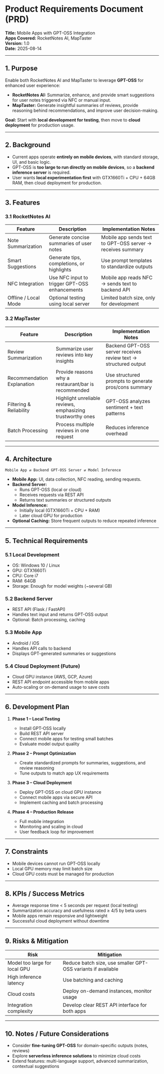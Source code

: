 
# Product Requirements Document (PRD)  
**Title:** Mobile Apps with GPT-OSS Integration  
**Apps Covered:** RocketNotes AI, MapTaster  
**Version:** 1.0  
**Date:** 2025-08-14  

---

## 1. Purpose

Enable both RocketNotes AI and MapTaster to leverage **GPT-OSS** for enhanced user experience:  

- **RocketNotes AI:** Summarize, enhance, and provide smart suggestions for user notes triggered via NFC or manual input.  
- **MapTaster:** Generate insightful summaries of reviews, provide reasoning behind recommendations, and improve user decision-making.  

**Goal:** Start with **local development for testing**, then move to **cloud deployment** for production usage.  

---

## 2. Background

- Current apps operate **entirely on mobile devices**, with standard storage, UI, and basic logic.  
- GPT-OSS is **too large to run directly on mobile devices**, so a **backend inference server** is required.  
- User wants **local experimentation first** with GTX1660Ti + CPU + 64GB RAM, then cloud deployment for production.  

---

## 3. Features

### 3.1 RocketNotes AI

| Feature | Description | Implementation Notes |
|---------|-------------|--------------------|
| Note Summarization | Generate concise summaries of user notes | Mobile app sends text to GPT-OSS server → receives summary |
| Smart Suggestions | Generate tips, completions, or highlights | Use prompt templates to standardize outputs |
| NFC Integration | Use NFC input to trigger GPT-OSS enhancements | Mobile app reads NFC → sends text to backend API |
| Offline / Local Mode | Optional testing using local server | Limited batch size, only for development |

### 3.2 MapTaster

| Feature | Description | Implementation Notes |
|---------|-------------|--------------------|
| Review Summarization | Summarize user reviews into key insights | Backend GPT-OSS server receives review text → structured output |
| Recommendation Explanation | Provide reasons why a restaurant/bar is recommended | Use structured prompts to generate pros/cons summary |
| Filtering & Reliability | Highlight unreliable reviews, emphasizing trustworthy ones | GPT-OSS analyzes sentiment + text patterns |
| Batch Processing | Process multiple reviews in one request | Reduces inference overhead |

---

## 4. Architecture

```
Mobile App ⇄ Backend GPT-OSS Server ⇄ Model Inference
```

- **Mobile App:** UI, data collection, NFC reading, sending requests.  
- **Backend Server:**  
  - Runs GPT-OSS (local or cloud)  
  - Receives requests via REST API  
  - Returns text summaries or structured outputs  
- **Model Inference:**  
  - Initially local (GTX1660Ti + CPU + RAM)  
  - Later cloud GPU for production  
- **Optional Caching:** Store frequent outputs to reduce repeated inference  

---

## 5. Technical Requirements

### 5.1 Local Development
- OS: Windows 10 / Linux  
- GPU: GTX1660Ti  
- CPU: Core i7  
- RAM: 64GB  
- Storage: Enough for model weights (~several GB)  

### 5.2 Backend Server
- REST API (Flask / FastAPI)  
- Handles text input and returns GPT-OSS output  
- Optional: Batch processing, caching  

### 5.3 Mobile App
- Android / iOS  
- Handles API calls to backend  
- Displays GPT-generated summaries or suggestions  

### 5.4 Cloud Deployment (Future)
- Cloud GPU instance (AWS, GCP, Azure)  
- REST API endpoint accessible from mobile apps  
- Auto-scaling or on-demand usage to save costs  

---

## 6. Development Plan

1. **Phase 1 – Local Testing**
   - Install GPT-OSS locally  
   - Build REST API server  
   - Connect mobile apps for testing small batches  
   - Evaluate model output quality  

2. **Phase 2 – Prompt Optimization**
   - Create standardized prompts for summaries, suggestions, and review reasoning  
   - Tune outputs to match app UX requirements  

3. **Phase 3 – Cloud Deployment**
   - Deploy GPT-OSS on cloud GPU instance  
   - Connect mobile apps via secure API  
   - Implement caching and batch processing  

4. **Phase 4 – Production Release**
   - Full mobile integration  
   - Monitoring and scaling in cloud  
   - User feedback loop for improvement  

---

## 7. Constraints

- Mobile devices cannot run GPT-OSS locally  
- Local GPU memory may limit batch size  
- Cloud GPU costs must be managed for production  

---

## 8. KPIs / Success Metrics

- Average response time < 5 seconds per request (local testing)  
- Summarization accuracy and usefulness rated ≥ 4/5 by beta users  
- Mobile apps remain responsive and lightweight  
- Successful cloud deployment without downtime  

---

## 9. Risks & Mitigation

| Risk | Mitigation |
|------|------------|
| Model too large for local GPU | Reduce batch size, use smaller GPT-OSS variants if available |
| High inference latency | Use batching and caching |
| Cloud costs | Deploy on-demand instances, monitor usage |
| Integration complexity | Develop clear REST API interface for both apps |

---

## 10. Notes / Future Considerations

- Consider **fine-tuning GPT-OSS** for domain-specific outputs (notes, reviews)  
- Explore **serverless inference solutions** to minimize cloud costs  
- Extend features: multi-language support, advanced summarization, contextual suggestions  
